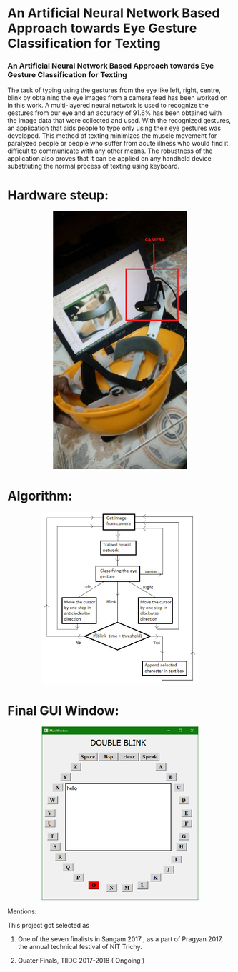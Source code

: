 # An Artificial Neural Network Based Approach towards Eye Gesture Classification for Texting

### An Artificial Neural Network Based Approach towards Eye Gesture Classification for Texting

The task of typing using the gestures from the eye like left, right, centre, blink by obtaining the eye images from a camera feed has been worked on in this work. A multi-layered neural network is used to recognize the gestures from our eye and an accuracy of 91.6% has been obtained with the image data that were collected and used. With the recognized gestures, an application that aids people to type only using their eye gestures was developed. This method of texting minimizes the muscle movement for paralyzed people or people who suffer from acute illness who would find it difficult to communicate with any other means. The robustness of the application also proves that it can be applied on any handheld device substituting the normal process of texting using keyboard. 

# Hardware steup:

<p align="center">
  <img src="images/Untitled.png" width="300"/>
</p>

# Algorithm:

<p align="center">
  <img src="images/bbea24e7-8175-452d-8e8f-e734a427dba6.jfif" width="350"/>
</p>

# Final GUI Window:

<p align="center">
  <img src="images/be77002c-f65e-4e7b-a1cc-648dd29f813b.jfif" width="350"/>
</p>

Mentions:

This project got selected as 

1. One of the seven finalists in Sangam 2017 , as a part of Pragyan 2017, the annual technical festival of NIT Trichy.

2. Quater Finals, TIIDC 2017-2018 ( Ongoing )




